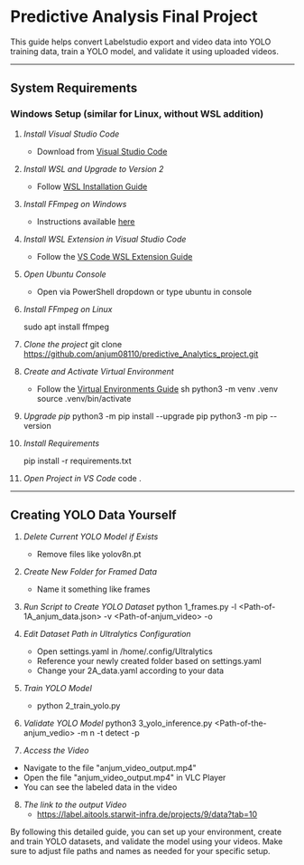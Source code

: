 
# Predictive Analysis Final Project

This guide helps convert Labelstudio export and video data into YOLO training data, train a YOLO model, and validate it using uploaded videos.

---

## System Requirements

### Windows Setup (similar for Linux, without WSL addition)

1. *Install Visual Studio Code*
   - Download from [Visual Studio Code](https://code.visualstudio.com/Download)

2. *Install WSL and Upgrade to Version 2*
   - Follow [WSL Installation Guide](https://learn.microsoft.com/de-de/windows/wsl/install)

3. *Install FFmpeg on Windows*
   - Instructions available [here](https://www.geeksforgeeks.org/how-to-install-ffmpeg-on-windows/)

4. *Install WSL Extension in Visual Studio Code*
   - Follow the [VS Code WSL Extension Guide](https://code.visualstudio.com/docs/remote/wsl)

5. *Open Ubuntu Console*
   - Open via PowerShell dropdown or type ubuntu in console

   
6. *Install FFmpeg on Linux*
   
   sudo apt install ffmpeg

7. *Clone the project* 
   git clone https://github.com/anjum08110/predictive_Analytics_project.git

8. *Create and Activate Virtual Environment*
   - Follow the [Virtual Environments Guide](https://packaging.python.org/en/latest/guides/installing-using-pip-and-virtual-environments/)
   sh
   python3 -m venv .venv
   source .venv/bin/activate
   

9. *Upgrade pip*
    python3 -m pip install --upgrade pip
    python3 -m pip --version
   

10. *Install Requirements*
    
    pip install -r requirements.txt
    

11. *Open Project in VS Code*
    code .
    

---

## Creating YOLO Data Yourself

1. *Delete Current YOLO Model if Exists*
   - Remove files like yolov8n.pt

2. *Create New Folder for Framed Data*
   - Name it something like frames

3. *Run Script to Create YOLO Dataset*
   python 1_frames.py -l <Path-of-1A_anjum_data.json> -v <Path-of-anjum_video> -o <Path-of-the-framed-output-folder> 
   

4. *Edit Dataset Path in Ultralytics Configuration*
   - Open settings.yaml in /home/.config/Ultralytics
   - Reference your newly created folder based on settings.yaml
   - Change your 2A_data.yaml according to your data

5. *Train YOLO Model*
   - python 2_train_yolo.py
   

6. *Validate YOLO Model*
  python3 3_yolo_inference.py <Path-of-the-anjum_vedio> -m n -t detect -p
   
7. *Access the Video*
  - Navigate to the file "anjum_video_output.mp4" 
  - Open the file "anjum_video_output.mp4" in VLC Player
  - You can see the labeled data in the video


8. *The link to the output Video*
   - https://label.aitools.starwit-infra.de/projects/9/data?tab=10



By following this detailed guide, you can set up your environment, create and train YOLO datasets, and validate the model using your videos. Make sure to adjust file paths and names as needed for your specific setup.
